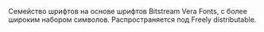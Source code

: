 Семейство шрифтов на основе шрифтов Bitstream Vera Fonts, с более широким набором символов. Распространяется под Freely distributable.
